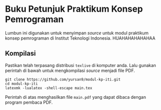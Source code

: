 # Buku Petunjuk Praktikum Konsep Pemrograman

Lumbun ini digunakan untuk menyimpan *source* untuk modul praktikum konsep pemrograman di Institut Teknologi Indonesia.
HUAHAHAHAHAHAA

## Kompilasi

Pastikan telah terpasang distribusi `texlive` di komputer anda. Lalu gunakan perintah di bawah untuk mengkompilasi *source* menjadi file PDF.

```
git clone https://github.com/yursan9/modul-kp-iti.git
cd modul-kp-iti
latexmk -lualatex -shell-escape main.tex
```

Perintah di atas menghasilkan file `main.pdf` yang dapat dibaca dengan program pembaca PDF.
